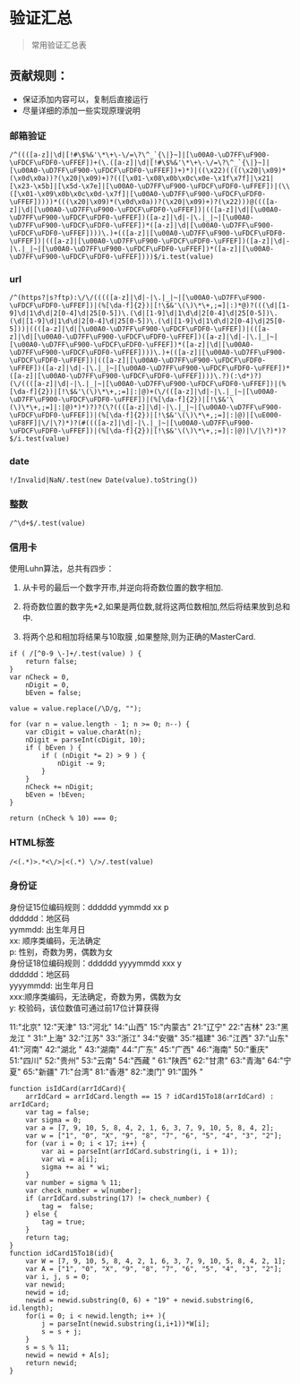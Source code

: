 验证汇总
=============

> 常用验证汇总表

## 贡献规则：

+ 保证添加内容可以，复制后直接运行
+ 尽量详细的添加一些实现原理说明

### 邮箱验证

```
/^((([a-z]|\d|[!#\$%&'\*\+\-\/=\?\^_`{\|}~]|[\u00A0-\uD7FF\uF900-\uFDCF\uFDF0-\uFFEF])+(\.([a-z]|\d|[!#\$%&'\*\+\-\/=\?\^_`{\|}~]|[\u00A0-\uD7FF\uF900-\uFDCF\uFDF0-\uFFEF])+)*)|((\x22)((((\x20|\x09)*(\x0d\x0a))?(\x20|\x09)+)?(([\x01-\x08\x0b\x0c\x0e-\x1f\x7f]|\x21|[\x23-\x5b]|[\x5d-\x7e]|[\u00A0-\uD7FF\uF900-\uFDCF\uFDF0-\uFFEF])|(\\([\x01-\x09\x0b\x0c\x0d-\x7f]|[\u00A0-\uD7FF\uF900-\uFDCF\uFDF0-\uFFEF]))))*(((\x20|\x09)*(\x0d\x0a))?(\x20|\x09)+)?(\x22)))@((([a-z]|\d|[\u00A0-\uD7FF\uF900-\uFDCF\uFDF0-\uFFEF])|(([a-z]|\d|[\u00A0-\uD7FF\uF900-\uFDCF\uFDF0-\uFFEF])([a-z]|\d|-|\.|_|~|[\u00A0-\uD7FF\uF900-\uFDCF\uFDF0-\uFFEF])*([a-z]|\d|[\u00A0-\uD7FF\uF900-\uFDCF\uFDF0-\uFFEF])))\.)+(([a-z]|[\u00A0-\uD7FF\uF900-\uFDCF\uFDF0-\uFFEF])|(([a-z]|[\u00A0-\uD7FF\uF900-\uFDCF\uFDF0-\uFFEF])([a-z]|\d|-|\.|_|~|[\u00A0-\uD7FF\uF900-\uFDCF\uFDF0-\uFFEF])*([a-z]|[\u00A0-\uD7FF\uF900-\uFDCF\uFDF0-\uFFEF])))$/i.test(value)
```

### url

```
/^(https?|s?ftp):\/\/(((([a-z]|\d|-|\.|_|~|[\u00A0-\uD7FF\uF900-\uFDCF\uFDF0-\uFFEF])|(%[\da-f]{2})|[!\$&'\(\)\*\+,;=]|:)*@)?(((\d|[1-9]\d|1\d\d|2[0-4]\d|25[0-5])\.(\d|[1-9]\d|1\d\d|2[0-4]\d|25[0-5])\.(\d|[1-9]\d|1\d\d|2[0-4]\d|25[0-5])\.(\d|[1-9]\d|1\d\d|2[0-4]\d|25[0-5]))|((([a-z]|\d|[\u00A0-\uD7FF\uF900-\uFDCF\uFDF0-\uFFEF])|(([a-z]|\d|[\u00A0-\uD7FF\uF900-\uFDCF\uFDF0-\uFFEF])([a-z]|\d|-|\.|_|~|[\u00A0-\uD7FF\uF900-\uFDCF\uFDF0-\uFFEF])*([a-z]|\d|[\u00A0-\uD7FF\uF900-\uFDCF\uFDF0-\uFFEF])))\.)+(([a-z]|[\u00A0-\uD7FF\uF900-\uFDCF\uFDF0-\uFFEF])|(([a-z]|[\u00A0-\uD7FF\uF900-\uFDCF\uFDF0-\uFFEF])([a-z]|\d|-|\.|_|~|[\u00A0-\uD7FF\uF900-\uFDCF\uFDF0-\uFFEF])*([a-z]|[\u00A0-\uD7FF\uF900-\uFDCF\uFDF0-\uFFEF])))\.?)(:\d*)?)(\/((([a-z]|\d|-|\.|_|~|[\u00A0-\uD7FF\uF900-\uFDCF\uFDF0-\uFFEF])|(%[\da-f]{2})|[!\$&'\(\)\*\+,;=]|:|@)+(\/(([a-z]|\d|-|\.|_|~|[\u00A0-\uD7FF\uF900-\uFDCF\uFDF0-\uFFEF])|(%[\da-f]{2})|[!\$&'\(\)\*\+,;=]|:|@)*)*)?)?(\?((([a-z]|\d|-|\.|_|~|[\u00A0-\uD7FF\uF900-\uFDCF\uFDF0-\uFFEF])|(%[\da-f]{2})|[!\$&'\(\)\*\+,;=]|:|@)|[\uE000-\uF8FF]|\/|\?)*)?(#((([a-z]|\d|-|\.|_|~|[\u00A0-\uD7FF\uF900-\uFDCF\uFDF0-\uFFEF])|(%[\da-f]{2})|[!\$&'\(\)\*\+,;=]|:|@)|\/|\?)*)?$/i.test(value)
```

### date

```
!/Invalid|NaN/.test(new Date(value).toString())
````

### 整数

```
/^\d+$/.test(value)
```

### 信用卡

使用Luhn算法，总共有四步：

1. 从卡号的最后一个数字开市,并逆向将奇数位置的数字相加.

2. 将奇数位置的数字先*2,如果是两位数,就将这两位数相加,然后将结果放到总和中.

3. 将两个总和相加将结果与10取膜 ,如果整除,则为正确的MasterCard.

```
if ( /[^0-9 \-]+/.test(value) ) {
	return false;
}
var nCheck = 0,
	nDigit = 0,
	bEven = false;

value = value.replace(/\D/g, "");

for (var n = value.length - 1; n >= 0; n--) {
	var cDigit = value.charAt(n);
	nDigit = parseInt(cDigit, 10);
	if ( bEven ) {
		if ( (nDigit *= 2) > 9 ) {
			nDigit -= 9;
		}
	}
	nCheck += nDigit;
	bEven = !bEven;
}

return (nCheck % 10) === 0;
```

### HTML标签

```
/<(.*)>.*<\/>|<(.*) \/>/.test(value)
```

### 身份证

身份证15位编码规则：dddddd yymmdd xx p    
dddddd：地区码    
yymmdd: 出生年月日    
xx: 顺序类编码，无法确定    
p: 性别，奇数为男，偶数为女   
身份证18位编码规则：dddddd yyyymmdd xxx y    
dddddd：地区码    
yyyymmdd: 出生年月日    
xxx:顺序类编码，无法确定，奇数为男，偶数为女    
y: 校验码，该位数值可通过前17位计算获得   

11:"北京"
12:"天津"
13:"河北"
14:"山西"
15:"内蒙古"
21:"辽宁"
22:"吉林"
23:"黑龙江 "
31:"上海"
32:"江苏"
33:"浙江"
34:"安徽"
35:"福建"
36:"江西"
37:"山东"
41:"河南"
42:"湖北 "
43:"湖南"
44:"广东"
45:"广西"
46:"海南"
50:"重庆"
51:"四川"
52:"贵州"
53:"云南"
54:"西藏 "
61:"陕西"
62:"甘肃"
63:"青海"
64:"宁夏"
65:"新疆"
71:"台湾"
81:"香港"
82:"澳门"
91:"国外 "

```
function isIdCard(arrIdCard){  
	arrIdCard = arrIdCard.length == 15 ? idCard15To18(arrIdCard) : arrIdCard;
	var tag = false;      
	var sigma = 0;    
	var a = [7, 9, 10, 5, 8, 4, 2, 1, 6, 3, 7, 9, 10, 5, 8, 4, 2];    
	var w = ["1", "0", "X", "9", "8", "7", "6", "5", "4", "3", "2"];         
	for (var i = 0; i < 17; i++) {    
		var ai = parseInt(arrIdCard.substring(i, i + 1));    
		var wi = a[i];    
		sigma += ai * wi;             
	}     
	var number = sigma % 11;              
	var check_number = w[number];     
	if (arrIdCard.substring(17) != check_number) {    
		tag =  false;    
	} else {    
		tag = true;    
	}     
	return tag;  
}
function idCard15To18(id){  
	var W = [7, 9, 10, 5, 8, 4, 2, 1, 6, 3, 7, 9, 10, 5, 8, 4, 2, 1];  
	var A = ["1", "0", "X", "9", "8", "7", "6", "5", "4", "3", "2"];  
	var i, j, s = 0;  
	var newid;  
	newid = id;  
	newid = newid.substring(0, 6) + "19" + newid.substring(6, id.length);  
	for(i = 0; i < newid.length; i++ ){  
		j = parseInt(newid.substring(i,i+1))*W[i];  
		s = s + j;  
	}  
	s = s % 11;  
	newid = newid + A[s];   
	return newid;  
} 
```
